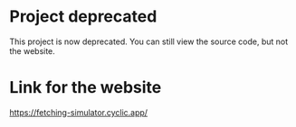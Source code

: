 # Project deprecated
This project is now deprecated. You can still view the source code, but not the website.

# Link for the website
https://fetching-simulator.cyclic.app/
